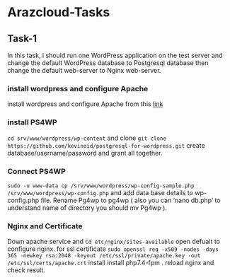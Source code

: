 # Arazcloud-Tasks
## Task-1
  In this task, i should run one WordPress application on the test server and change the default WordPress database to Postgresql database then change the   default web-server to Nginx web-server.
  ### install wordpress and configure Apache
  install wordpress and configure Apache from this [link](https://ubuntu.com/tutorials/install-and-configure-wordpress#3-install-wordpress)
  ### install PS4WP
  `cd srv/www/wordpress/wp-content` and clone  `git clone https://github.com/kevinoid/postgresql-for-wordpress.git` 
  create database/username/password and grant all together.
  ### Connect PS4WP
  `sudo -u www-data cp /srv/www/wordpress/wp-config-sample.php /srv/www/wordpress/wp-config.php` and add data base details to wp-config.php file.
  Rename Pg4wp to pg4wp ( also you can ‘nano db.php’ to understand name of directory you should mv Pg4wp ).
  ### Nginx and Certificate
  Down apache service and `Cd etc/nginx/sites-available`  open defualt to configure nginx.
  for ssl certificate `sudo openssl req -x509 -nodes -days 365 -newkey rsa:2048 -keyout /etc/ssl/private/apache.key -out /etc/ssl/certs/apache.crt`
  install  install php7.4-fpm .
  reload nginx and check result.
  
